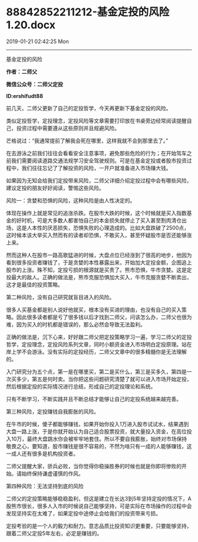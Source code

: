 # 88842852211212-基金定投的风险1.20.docx

2019-01-21 02:42:25 Mon

----

基金定投的风险

__作者：二师父__

__微信公众号：二师父定投__

__ID:ershifudt88__

前几天，二师父更新了自己的定投哲学，今天再更新下基金定投的风险。

类似定投哲学，定投理念，定投风险等文章需要打印放在书桌旁边经常阅读提醒自己，投资过程中需要遵从这些原则并且规避风险。

芒格说过：“我通常提前了解我会死在哪里，这样我就不会到那里去了。”

在去游泳之前我们往往会看看安全注意事项，避免那些危险的行为；在开始驾车之前我们需要阅读道路交通法规学习安全驾驶规则。可是在基金定投或者股市投资过程中，我们往往忘记了了解投资的风险，一开户就准备进入市场赚大钱。

如果因为无知会给我们定投带来风险，二师父详细介绍定投过程中会有哪些风险，建议定投的朋友好好阅读，警惕这些风险。

 

风险一：贪婪和恐惧的风险，这种风险是由人性决定的。

体现在操作上就是常见的追涨杀跌。在股市大跌的时候，这个时候就是买入指数基金的好时机，可是大多数人都害怕自己的本金损失就停止了买入甚至割肉清仓出场，这是人本性的厌恶损失，恐惧失败的心理造成的。比如大盘跌破了2500点，这时候本该大举买入然而有的读者却恐惧，不敢买入，甚至怀疑股市是否还能够涨上来。

然而这种人在股市一路高歌猛进的时候，大盘点位已经涨到了很高的地步，他因为看到很多投资者赚钱了，于是贪婪的本性暴露出来，开始加大定投金额，企图追上股市的上涨。殊不知，定投亏损的根源就是买贵了。熊市恐惧，牛市贪婪。这是定投最大的敌人。正确的做法是，熊市克服恐惧加大买入，牛市克服贪婪不断卖出，这才是最佳的投资策略。 

第二种风险，没有自己研究就盲目进入的风险。

很多人买基金都是别人说好他就买，根本没有买进的理由，也没有自己的买入策略。因此很多读者都是亏了很多钱以后才找到二师父，问该怎么办，二师父也很为难，因为买入的时机都是错误的，那么必然会导致无法盈利。

正确的做法是，沉下心来，好好跟二师父把定投策略学习一遍，学习二师父的定投哲学，定投理念，定投风险系列文章，同时小额资金进入市场明白定投原理。站在岸上学不会游泳。没有实际的定投经历，二师父文章中的很多精髓你是无法理解的。

入门研究分为五个点，第一是在哪里买，第二是买什么，第三是买多久，第四是一次买多少，第五是何时卖。当你把这些问题研究清楚了就可以进入市场开始定投，然后根据定投的实际情况进行总结，形成自己的定投理论和系统。

只有不断学习，不断实践并且不断总结才能够让自己的定投系统越来越完善。

第三种风险，定投赚钱自我膨胀的风险。

在牛市的时候，傻子都能够赚钱，如果开始你投入1万进入股市试试水，结果遇到大盘一路上涨，于是你就开始认为自己适合股票投资，就大量投入资金，在高位投入10万，最终大盘跳水你会被牢牢地套住。所以不要自我膨胀，始终对市场保持敬畏之心，要知道，股市赚钱是很不容易的，不然为啥只有一成的人能够赚钱，这一成人还有很多是机构投资者。

二师父提醒大家，骄兵必败，当你觉得你稳操胜券的时候也就是你即将惨败的开始。请始终保持谦虚谨慎的作风。

第四种风险：无法坚持到底的风险

二师父的定投策略能够稳稳盈利，但这是建立在长达3到5年坚持定投的情况下，A股熊市很长，很多人入市的时候说自己能够坚持，可是实际在市场操作的过程中会发现坚持实在太难了，如果定投中途停止会给我们的投资带来亏损。

定投考验的是一个人的毅力和耐力。意志品质比投资知识更重要，只要能够坚持，跟着二师父定投5年左右，必定是赚钱的。

